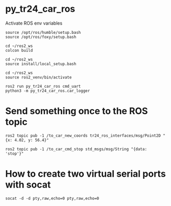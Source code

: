 # py_tr24_car_ros

Activate ROS env variables
```
source /opt/ros/humble/setup.bash
source /opt/ros/foxy/setup.bash
```


```
cd ~/ros2_ws
colcon build
```


```
cd ~/ros2_ws
source install/local_setup.bash
```


```
cd ~/ros2_ws
source ros2_venv/bin/activate
```


```
ros2 run py_tr24_car_ros cmd_uart
python3 -m py_tr24_car_ros.car_logger
```

# Send something once to the ROS topic
```
ros2 topic pub -1 /to_car_new_coords tr24_ros_interfaces/msg/Point2D "{x: 4.02, y: 56.4}"
```

```
ros2 topic pub -1 /to_car_cmd_stop std_msgs/msg/String "{data: 'stop'}"
```


# How to create two virtual serial ports with socat
```
socat -d -d pty,raw,echo=0 pty,raw,echo=0
```